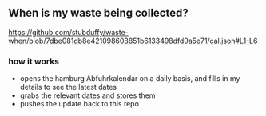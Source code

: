 ## When is my waste being collected?
  https://github.com/stubduffy/waste-when/blob/7dbe081db8e421098608851b6133498dfd9a5e71/cal.json#L1-L6
  
  ### how it works
  - opens the hamburg Abfuhrkalendar on a daily basis, and fills in my details to see the latest dates
  - grabs the relevant dates and stores them
  - pushes the update back to this repo
  
